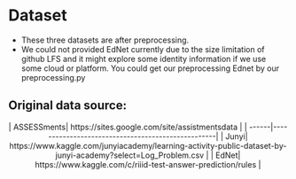 # Dataset

- These three datasets are after preprocessing.
- We could not provided EdNet currently due to the size limitation of github LFS and it might explore some identity information if we use some cloud or platform. You could get our preprocessing Ednet by our preprocessing.py


## Original data source:
<center>
| ASSESSments| https://sites.google.com/site/assistmentsdata |
| ------|---------------------------------------------------|
| Junyi| https://www.kaggle.com/junyiacademy/learning-activity-public-dataset-by-junyi-academy?select=Log_Problem.csv |
| EdNet| https://www.kaggle.com/c/riiid-test-answer-prediction/rules |
</center>
